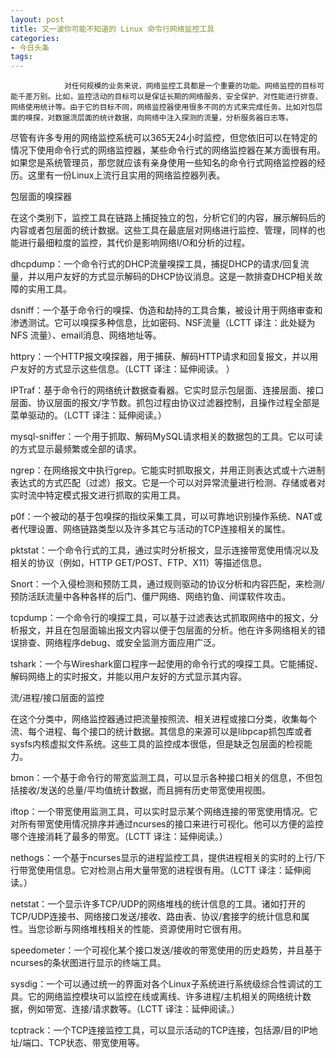 ```yaml
---
layout: post
title: 又一波你可能不知道的 Linux 命令行网络监控工具
categories:
- 今日头条
tags:
---
```

				对任何规模的业务来说，网络监控工具都是一个重要的功能。网络监控的目标可能千差万别。比如，监控活动的目标可以是保证长期的网络服务、安全保护、对性能进行排查、网络使用统计等。由于它的目标不同，网络监控器使用很多不同的方式来完成任务。比如对包层面的嗅探，对数据流层面的统计数据，向网络中注入探测的流量，分析服务器日志等。

尽管有许多专用的网络监控系统可以365天24小时监控，但您依旧可以在特定的情况下使用命令行式的网络监控器，某些命令行式的网络监控器在某方面很有用。如果您是系统管理员，那您就应该有亲身使用一些知名的命令行式网络监控器的经历。这里有一份Linux上流行且实用的网络监控器列表。



包层面的嗅探器

在这个类别下，监控工具在链路上捕捉独立的包，分析它们的内容，展示解码后的内容或者包层面的统计数据。这些工具在最底层对网络进行监控、管理，同样的也能进行最细粒度的监控，其代价是影响网络I/O和分析的过程。

dhcpdump：一个命令行式的DHCP流量嗅探工具，捕捉DHCP的请求/回复流量，并以用户友好的方式显示解码的DHCP协议消息。这是一款排查DHCP相关故障的实用工具。

dsniff：一个基于命令行的嗅探、伪造和劫持的工具合集，被设计用于网络审查和渗透测试。它可以嗅探多种信息，比如密码、NSF流量（LCTT 译注：此处疑为 NFS 流量）、email消息、网络地址等。

httpry：一个HTTP报文嗅探器，用于捕获、解码HTTP请求和回复报文，并以用户友好的方式显示这些信息。（LCTT 译注：延伸阅读。 ）

IPTraf：基于命令行的网络统计数据查看器。它实时显示包层面、连接层面、接口层面、协议层面的报文/字节数。抓包过程由协议过滤器控制，且操作过程全部是菜单驱动的。（LCTT 译注：延伸阅读。）



mysql-sniffer：一个用于抓取、解码MySQL请求相关的数据包的工具。它以可读的方式显示最频繁或全部的请求。

ngrep：在网络报文中执行grep。它能实时抓取报文，并用正则表达式或十六进制表达式的方式匹配（过滤）报文。它是一个可以对异常流量进行检测、存储或者对实时流中特定模式报文进行抓取的实用工具。

p0f：一个被动的基于包嗅探的指纹采集工具，可以可靠地识别操作系统、NAT或者代理设置、网络链路类型以及许多其它与活动的TCP连接相关的属性。

pktstat：一个命令行式的工具，通过实时分析报文，显示连接带宽使用情况以及相关的协议（例如，HTTP GET/POST、FTP、X11）等描述信息。



Snort：一个入侵检测和预防工具，通过规则驱动的协议分析和内容匹配，来检测/预防活跃流量中各种各样的后门、僵尸网络、网络钓鱼、间谍软件攻击。

tcpdump：一个命令行的嗅探工具，可以基于过滤表达式抓取网络中的报文，分析报文，并且在包层面输出报文内容以便于包层面的分析。他在许多网络相关的错误排查、网络程序debug、或安全监测方面应用广泛。

tshark：一个与Wireshark窗口程序一起使用的命令行式的嗅探工具。它能捕捉、解码网络上的实时报文，并能以用户友好的方式显示其内容。



流/进程/接口层面的监控

在这个分类中，网络监控器通过把流量按照流、相关进程或接口分类，收集每个流、每个进程、每个接口的统计数据。其信息的来源可以是libpcap抓包库或者sysfs内核虚拟文件系统。这些工具的监控成本很低，但是缺乏包层面的检视能力。

bmon：一个基于命令行的带宽监测工具，可以显示各种接口相关的信息，不但包括接收/发送的总量/平均值统计数据，而且拥有历史带宽使用视图。



iftop：一个带宽使用监测工具，可以实时显示某个网络连接的带宽使用情况。它对所有带宽使用情况排序并通过ncurses的接口来进行可视化。他可以方便的监控哪个连接消耗了最多的带宽。（LCTT 译注：延伸阅读。）

nethogs：一个基于ncurses显示的进程监控工具，提供进程相关的实时的上行/下行带宽使用信息。它对检测占用大量带宽的进程很有用。（LCTT 译注：延伸阅读。）

netstat：一个显示许多TCP/UDP的网络堆栈的统计信息的工具。诸如打开的TCP/UDP连接书、网络接口发送/接收、路由表、协议/套接字的统计信息和属性。当您诊断与网络堆栈相关的性能、资源使用时它很有用。

speedometer：一个可视化某个接口发送/接收的带宽使用的历史趋势，并且基于ncurses的条状图进行显示的终端工具。



sysdig：一个可以通过统一的界面对各个Linux子系统进行系统级综合性调试的工具。它的网络监控模块可以监控在线或离线、许多进程/主机相关的网络统计数据，例如带宽、连接/请求数等。（LCTT 译注：延伸阅读。）

tcptrack：一个TCP连接监控工具，可以显示活动的TCP连接，包括源/目的IP地址/端口、TCP状态、带宽使用等。


